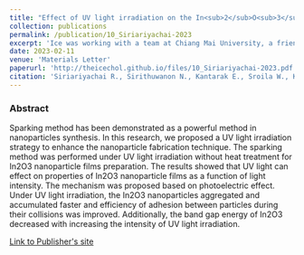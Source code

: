 ```yaml
---
title: "Effect of UV light irradiation on the In<sub>2</sub>O<sub>3</sub> nanoparticle films synthesis by the sparking method"
collection: publications
permalink: /publication/10_Siriariyachai-2023
excerpt: 'Ice was working with a team at Chiang Mai University, a friend from undergraduate time'
date: 2023-02-11
venue: 'Materials Letter'
paperurl: 'http://theicechol.github.io/files/10_Siriariyachai-2023.pdf'
citation: 'Siriariyachai R., Sirithuwanon N., Kantarak E., Sroila W., Kumpika T., <u>Kiattisewee C.</u>, Limpichaipanit A., Singjai P., Wiranwetchayan O. (2023). &quot;Effect of UV light irradiation on the In<sub>2</sub>O<sub>3</sub> nanoparticle films synthesis by the sparking method.&quot; <i>Materials Letters</i>. 134046.'
---
```


### Abstract

Sparking method has been demonstrated as a powerful method in nanoparticles synthesis. In this research, we proposed a UV light irradiation strategy to enhance the nanoparticle fabrication technique. The sparking method was performed under UV light irradiation without heat treatment for In2O3 nanoparticle films preparation. The results showed that UV light can effect on properties of In2O3 nanoparticle films as a function of light intensity. The mechanism was proposed based on photoelectric effect. Under UV light irradiation, the In2O3 nanoparticles aggregated and accumulated faster and efficiency of adhesion between particles during their collisions was improved. Additionally, the band gap energy of In2O3 decreased with increasing the intensity of UV light irradiation.

[Link to Publisher's site](https://www.sciencedirect.com/science/article/abs/pii/S0167577X23002318)
